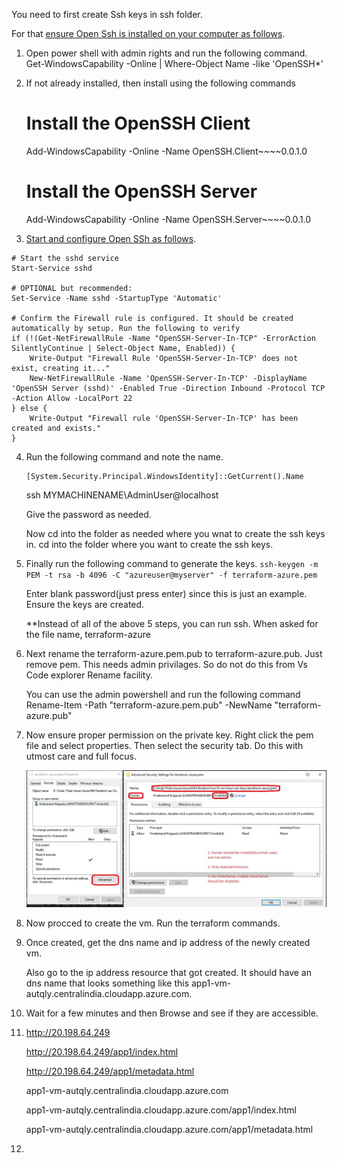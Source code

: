 You need to first create Ssh keys in ssh folder.

For that [ensure Open Ssh is installed on your computer as follows](https://docs.microsoft.com/en-us/windows-server/administration/openssh/openssh_install_firstuse#install-openssh-using-powershell).

1. Open power shell with admin rights and run the following command. 
   Get-WindowsCapability -Online | Where-Object Name -like 'OpenSSH*'
2. If not already installed, then install using the following commands
   # Install the OpenSSH Client
   Add-WindowsCapability -Online -Name OpenSSH.Client~~~~0.0.1.0

   # Install the OpenSSH Server
   Add-WindowsCapability -Online -Name OpenSSH.Server~~~~0.0.1.0
3. [Start and configure Open SSh as follows](https://docs.microsoft.com/en-us/windows-server/administration/openssh/openssh_install_firstuse#start-and-configure-openssh-server).

```t 
# Start the sshd service
Start-Service sshd

# OPTIONAL but recommended:
Set-Service -Name sshd -StartupType 'Automatic'

# Confirm the Firewall rule is configured. It should be created automatically by setup. Run the following to verify
if (!(Get-NetFirewallRule -Name "OpenSSH-Server-In-TCP" -ErrorAction SilentlyContinue | Select-Object Name, Enabled)) {
    Write-Output "Firewall Rule 'OpenSSH-Server-In-TCP' does not exist, creating it..."
    New-NetFirewallRule -Name 'OpenSSH-Server-In-TCP' -DisplayName 'OpenSSH Server (sshd)' -Enabled True -Direction Inbound -Protocol TCP -Action Allow -LocalPort 22
} else {
    Write-Output "Firewall rule 'OpenSSH-Server-In-TCP' has been created and exists."
}
```

4.  Run the following command and note the name.


        [System.Security.Principal.WindowsIdentity]::GetCurrent().Name

    ssh MYMACHINENAME\AdminUser@localhost 

    Give the password as needed. 

    Now cd into the folder as needed where you wnat to create the ssh keys in.
    cd into the folder where you want to create the ssh keys.

5.  Finally run the following command to generate the keys. 
   `ssh-keygen -m PEM -t rsa -b 4096 -C "azureuser@myserver" -f terraform-azure.pem`

    Enter blank password(just press enter) since this is just an example.
    Ensure the keys are created.

    **Instead of all of the above 5 steps, you can run ssh. When asked for the file name, terraform-azure

6.  Next rename the terraform-azure.pem.pub to terraform-azure.pub. Just remove pem. This needs admin privilages. So do not do this from Vs Code explorer Rename facility.
    
    You can use the admin powershell and run the following command Rename-Item -Path "terraform-azure.pem.pub" -NewName "terraform-azure.pub"

7.  Now ensure proper permission on the private key. Right click the pem file and select properties. Then select the security tab. Do this with utmost care and full focus.

    ![File Permissions for pem file](FilePermissionsForPemFile.jpg "File Permissions for pem file")

8.  Now procced to create the vm. Run the terraform commands.
   
9.  Once created, get the dns name and ip address of the newly created vm.
 
    Also go to the ip address resource that got created. It should have an dns name that looks something like this app1-vm-autqly.centralindia.cloudapp.azure.com.

10. Wait for a few minutes and then Browse and see if they are accessible. 
    
11. http://20.198.64.249
    
    http://20.198.64.249/app1/index.html

    http://20.198.64.249/app1/metadata.html

    app1-vm-autqly.centralindia.cloudapp.azure.com

    app1-vm-autqly.centralindia.cloudapp.azure.com/app1/index.html

    app1-vm-autqly.centralindia.cloudapp.azure.com/app1/metadata.html

12.     